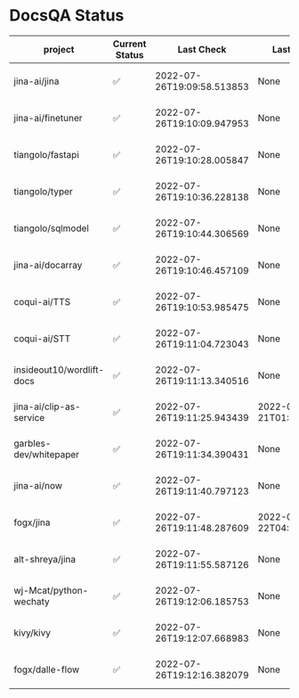 # DocsQA Status

|         project         |Current Status|        Last Check        |      Last Downtime       |                      % Uptime                      |
|-------------------------|--------------|--------------------------|--------------------------|----------------------------------------------------|
|jina-ai/jina             |✅            |2022-07-26T19:09:58.513853|None                      |100.0 (since 2022-07-20 17:11:38.421227)            |
|jina-ai/finetuner        |✅            |2022-07-26T19:10:09.947953|None                      |100.0 (since 2022-07-20 17:11:38.421227)            |
|tiangolo/fastapi         |✅            |2022-07-26T19:10:28.005847|None                      |100.0 (since 2022-07-20 17:11:38.421227)            |
|tiangolo/typer           |✅            |2022-07-26T19:10:36.228138|None                      |100.0 (since 2022-07-20 17:11:38.421227)            |
|tiangolo/sqlmodel        |✅            |2022-07-26T19:10:44.306569|None                      |100.0 (since 2022-07-20 17:11:38.421227)            |
|jina-ai/docarray         |✅            |2022-07-26T19:10:46.457109|None                      |100.0 (since 2022-07-20 17:11:38.421227)            |
|coqui-ai/TTS             |✅            |2022-07-26T19:10:53.985475|None                      |100.0 (since 2022-07-20 17:11:38.421227)            |
|coqui-ai/STT             |✅            |2022-07-26T19:11:04.723043|None                      |100.0 (since 2022-07-20 17:11:38.421227)            |
|insideout10/wordlift-docs|✅            |2022-07-26T19:11:13.340516|None                      |100.0 (since 2022-07-20 17:11:38.421227)            |
|jina-ai/clip-as-service  |✅            |2022-07-26T19:11:25.943439|2022-07-21T01:43:26.228623|874.8991234172812 (since 2022-07-20 17:11:38.421227)|
|garbles-dev/whitepaper   |✅            |2022-07-26T19:11:34.390431|None                      |100.0 (since 2022-07-22 05:15:25.212266)            |
|jina-ai/now              |✅            |2022-07-26T19:11:40.797123|None                      |100.0 (since 2022-07-20 17:11:38.421227)            |
|fogx/jina                |✅            |2022-07-26T19:11:48.287609|2022-07-22T04:27:22.362299|63.37910944652518 (since 2022-07-20 17:11:38.421227)|
|alt-shreya/jina          |✅            |2022-07-26T19:11:55.587126|None                      |100.0 (since 2022-07-20 17:11:38.421227)            |
|wj-Mcat/python-wechaty   |✅            |2022-07-26T19:12:06.185753|None                      |100.0 (since 2022-07-20 17:11:38.421227)            |
|kivy/kivy                |✅            |2022-07-26T19:12:07.668983|None                      |100.0 (since 2022-07-20 17:11:38.421227)            |
|fogx/dalle-flow          |✅            |2022-07-26T19:12:16.382079|None                      |100.0 (since 2022-07-20 17:11:38.421227)            |
